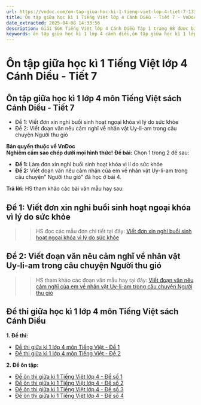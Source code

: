```yaml
---
url: https://vndoc.com/on-tap-giua-hoc-ki-1-tieng-viet-lop-4-tiet-7-133837
title: Ôn tập giữa học kì 1 Tiếng Việt lớp 4 Cánh Diều - Tiết 7 - VnDoc.com
date_extracted: 2025-04-08 14:33:56
description: Giải SGK Tiếng Việt lớp 4 Cánh Diều Tập 1 trang 68 được biên soạn nhằm giúp các em HS đạt kết quả tốt trong quá trình làm bài tập và học tập môn Tiếng Việt lớp 4.
keywords: ôn tập giữa học kì 1 lớp 4 cánh diều,ôn tập giữa học kì 1 lớp 4,ôn tập tiếng việt giữa học kì 1 lớp 4,ôn tập giữa học kì 1 lớp 4 môn tiếng việt,tiếng việt lớp 4 ôn tập giữa học kì 1,Ôn tập giữa học kì 1 Tiếng Việt lớp 4 trang 68,Ôn tập giữa học kì 1 Tiếng Việt trang 68,tiếng việt lớp 4 tập 1 trang 68,tiếng việt lớp 4,tiếng việt lớp 4 Cánh Diều,vở bài tập tiếng việt lớp 4,sách tiếng việt lớp 4,bài tập tiếng việt lớp 4,giải bài tập tiếng việt lớp 4,tiếng việt lớp 4 tập 1
---
```


# Ôn tập giữa học kì 1 Tiếng Việt lớp 4 Cánh Diều - Tiết 7
## **Ôn tập giữa học kì 1 lớp 4 môn Tiếng Việt sách Cánh Diều - Tiết 7**
  * Đề 1: Viết đơn xin nghỉ buổi sinh hoạt ngoại khóa vì lý do sức khỏe 
  * Đề 2: Viết đoạn văn nêu cảm nghĩ về nhân vật Uy-li-am trong câu chuyện Người thu gió

**Bản quyền thuộc về VnDoc**   
**Nghiêm cấm sao chép dưới mọi hình thức\!**
**Đề bài:** Chọn 1 trong 2 đề sau:
  * **Đề 1:** Làm đơn xin nghỉ buổi sinh hoạt khóa vì lí do sức khỏe
  * **Đề 2:** Viết đoạn văn nêu cảm nhận của em về nhân vật Uy-li-am trong câu chuyện" Người thu gió" đã học ở bài 4.

**Trả lời:**
HS tham khảo các bài văn mẫu hay sau:
## **Đề 1: Viết đơn xin nghỉ buổi sinh hoạt ngoại khóa vì lý do sức khỏe**
>> HS đọc các mẫu đơn chi tiết tại đây: [Viết đơn xin nghỉ buổi sinh hoạt ngoại khóa vì lý do sức khỏe](<https://vndoc.com/viet-don-xin-nghi-buoi-sinh-hoat-ngoai-khoa-vi-li-do-suc-khoe-lop-4-300501>)
## **Đề 2: Viết đoạn văn nêu cảm nghĩ về nhân vật Uy-li-am trong câu chuyện Người thu gió**
>> HS tham khảo các đoạn văn mẫu hay tại đây: [Viết đoạn văn nêu cảm nghĩ của em về nhân vật Uy-li-am trong câu chuyện Người thu gió](<https://vndoc.com/viet-doan-van-neu-cam-nghi-cua-em-ve-nhan-vat-uy-li-am-trong-cau-chuyen-nguoi-thu-gio-lop-4-301966>)
## **Đề thi giữa học kì 1 lớp 4 môn Tiếng Việt sách Cánh Diều**
**1\. Đề thi:**
  * [Đề thi giữa kì 1 lớp 4 môn Tiếng Việt - Đề 1](<https://vndoc.com/de-thi-giua-ki-1-lop-4-mon-tieng-viet-canh-dieu-de-1-305066>)
  * [Đề thi giữa kì 1 lớp 4 môn Tiếng Việt - Đề 2](<https://vndoc.com/de-thi-giua-ki-1-lop-4-mon-tieng-viet-canh-dieu-de-2-305067>)

**2\. Đề ôn tập:**
  * [Đề ôn thi giữa kì 1 Tiếng Việt lớp 4 - Đề số 1](<https://vndoc.com/de-on-thi-giua-ki-1-tieng-viet-lop-4-canh-dieu-de-so-1-307755>)
  * [Đề ôn thi giữa kì 1 Tiếng Việt lớp 4 - Đề số 2](<https://vndoc.com/de-on-thi-giua-ki-1-tieng-viet-lop-4-canh-dieu-de-so-2-308119>)
  * [Đề ôn thi giữa kì 1 Tiếng Việt lớp 4 - Đề số 3](<https://vndoc.com/de-on-thi-giua-ki-1-tieng-viet-lop-4-canh-dieu-de-so-3-329909>)
  * [Đề ôn thi giữa kì 1 Tiếng Việt lớp 4 - Đề số 4](<https://vndoc.com/de-on-thi-giua-ki-1-tieng-viet-lop-4-canh-dieu-de-so-4-329910>)

